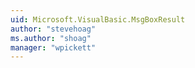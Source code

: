 ```yaml
---
uid: Microsoft.VisualBasic.MsgBoxResult
author: "stevehoag"
ms.author: "shoag"
manager: "wpickett"
---
```


